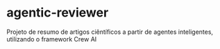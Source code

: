 # agentic-reviewer
Projeto de resumo de artigos ciêntíficos a partir de agentes inteligentes, utilizando o framework Crew AI
